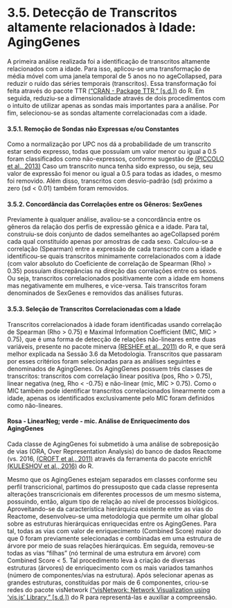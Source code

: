 # 3.5. Detecção de Transcritos altamente relacionados à Idade: AgingGenes

A primeira análise realizada foi a identificação de transcritos altamente relacionados com a idade. Para isso, aplicou-se uma transformação de média móvel com uma janela temporal de 5 anos no no ageCollapsed, para reduzir o ruído das séries temporais \(transcritos\). Essa transformação foi feita através do pacote TTR [\(“CRAN - Package TTR,” \[s.d.\]\)](http://f1000.com/work/citation?ids=5963840&pre=&suf=&sa=0) do R. Em seguida, reduziu-se a dimensionalidade através de dois procedimentos com o intuito de utilizar apenas as sondas mais importantes para a análise. Por fim, selecionou-se as sondas altamente correlacionadas com a idade.

#### 3.5.1. Remoção de Sondas não Expressas e/ou Constantes 

Como a normalização por UPC nos dá a probabilidade de um transcrito estar sendo expresso, todas que possuíam um valor menor ou igual a 0.5 foram classificados como não-expressos, conforme sugestão de [\(PICCOLO et al., 2013\)](http://f1000.com/work/citation?ids=462834&pre=&suf=&sa=0) Caso um transcrito nunca tenha sido expresso, ou seja, seu valor de expressão foi menor ou igual a 0.5 para todas as idades, o mesmo foi removido. Além disso, transcritos com desvio-padrão \(sd\) próximo a zero \(sd &lt; 0.01\) também foram removidos.

#### 3.5.2. Concordância das Correlações entre os Gêneros: SexGenes

Previamente à qualquer análise, avaliou-se a concordância entre os gêneros da relação dos perfis de expressão gênica e a idade. Para tal, construiu-se dois conjunto de dados semelhantes ao ageCollapsed porém cada qual constituído apenas por amostras de cada sexo. Calculou-se a correlação \(Spearman\) entre a expressão de cada transcrito com a idade e identificou-se quais transcritos minimamente correlacionados com a idade \(com valor absoluto do Coeficiente de correlação de Spearman \(Rho\) &gt; 0.35\) possuíam discrepâncias na direção das correlações entre os sexos. Ou seja, transcritos correlacionados positivamente com a idade em homens mas negativamente em mulheres, e vice-versa. Tais transcritos foram denominados de SexGenes e removidos das análises futuras.

#### 3.5.3. Seleção de Transcritos Correlacionadas com a Idade

Transcritos correlacionados à idade foram identificadas usando correlação de Spearman \(Rho &gt; 0.75\) e Maximal Information Coefficient \(MIC, MIC &gt; 0.75\), que é uma forma de detecção de relações não-lineares entre duas variáveis, presente no pacote minerva [\(RESHEF et al., 2011\)](http://f1000.com/work/citation?ids=162084&pre=&suf=&sa=0) do R, e que será melhor explicada na Sessão 3.6 da Metodologia. Transcritos que passaram por esses critérios foram selecionadas para as análises seguintes e denominados de AgingGenes. Os AgingGenes possuem três classes de transcritos: transcritos com correlação linear positiva \(pos, Rho &gt; 0.75\), linear negativa \(neg, Rho &lt; -0.75\) e não-linear \(mic, MIC &gt; 0.75\). Como o MIC também pode identificar transcritos correlacionados linearmente com a idade, apenas os identificados exclusivamente pelo MIC foram definidos como não-lineares. 

#### Rosa - LinearNeg; verde - mic. Análise de Enriquecimento dos AgingGenes

Cada classe de AgingGenes foi submetido à uma análise de sobreposição de vias \(ORA, Over Representation Analysis\) do banco de dados Reactome \(vs. 2016, [\(CROFT et al., 2011\)](http://f1000.com/work/citation?ids=631206&pre=&suf=&sa=0) através da ferramenta do pacote enrichR [\(KULESHOV et al., 2016\)](http://f1000.com/work/citation?ids=1531591&pre=&suf=&sa=0) do R.

Mesmo que os AgingGenes estejam separados em classes conforme seu perfil transcricional, partimos do pressuposto que cada classe representa alterações transcricionais em diferentes processos de um mesmo sistema, possuindo, então, algum tipo de relação ao nível de processos biológicos. Aproveitando-se da característica hierárquica existente entre as vias do Reactome, desenvolveu-se uma metodologia que permite um olhar global sobre as estruturas hierárquicas enriquecidas entre os AgingGenes. Para tal, todas as vias com valor de enriquecimento \(Combined Score\) maior do que 0 foram previamente selecionadas e combinadas em uma estrutura de árvore por meio de suas relações hierárquicas. Em seguida, removeu-se todas as vias “filhas” \(nó terminal de uma estrutura em árvore\) com Combined Score &lt; 5. Tal procedimento leva à criação de diversas estruturas \(árvores\) de enriquecimento com os mais variados tamanhos \(número de componentes/vias na estrutura\). Após selecionar apenas as grandes estruturas, constituídas por mais de 6 componentes, criou-se redes do pacote visNetwork [\(“visNetwork: Network Visualization using ‘vis.js’ Library,” \[s.d.\]\)](http://f1000.com/work/citation?ids=5963978&pre=&suf=&sa=0) do R para representá-las e auxiliar a compreensão.

